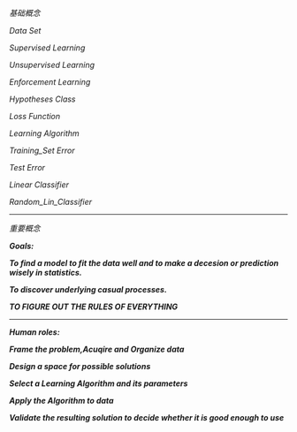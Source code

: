 *基础概念*

*Data Set*

*Supervised Learning*

*Unsupervised Learning*

*Enforcement Learning*

*Hypotheses Class*

*Loss Function*

*Learning Algorithm*

*Training_Set Error*

*Test Error*

*Linear Classifier*

*Random_Lin_Classifier*

****

*重要概念*

***Goals:***

***To find a model to fit the data well and to make a decesion or prediction wisely in statistics.***

***To discover underlying casual processes.***

***TO FIGURE OUT THE RULES OF EVERYTHING***

***

***Human roles:***

***Frame the problem,Acuqire and Organize data***

***Design a space for possible solutions***

***Select a Learning Algorithm and its parameters***

***Apply the Algorithm to data***

***Validate the resulting solution to decide whether it is good enough to use***